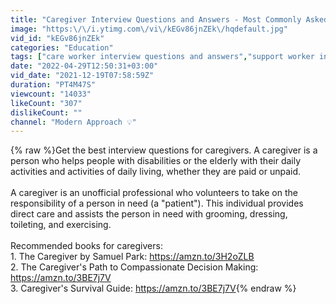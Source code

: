 ```yaml
---
title: "Caregiver Interview Questions and Answers - Most Commonly Asked!"
image: "https:\/\/i.ytimg.com\/vi\/kEGv86jnZEk\/hqdefault.jpg"
vid_id: "kEGv86jnZEk"
categories: "Education"
tags: ["care worker interview questions and answers","support worker interview questions","care assistant interview questions and answers"]
date: "2022-04-29T12:50:31+03:00"
vid_date: "2021-12-19T07:58:59Z"
duration: "PT4M47S"
viewcount: "14033"
likeCount: "307"
dislikeCount: ""
channel: "Modern Approach 💡"
---
```

{% raw %}Get the best interview questions for caregivers. A caregiver is a person who helps people with disabilities or the elderly with their daily activities and activities of daily living, whether they are paid or unpaid. <br /><br />A caregiver is an unofficial professional who volunteers to take on the responsibility of a person in need (a &quot;patient&quot;). This individual provides direct care and assists the person in need with grooming, dressing, toileting, and exercising.<br /><br />Recommended books for caregivers:<br />1. The Caregiver by Samuel Park: <a rel="nofollow" target="blank" href="https://amzn.to/3H2oZLB">https://amzn.to/3H2oZLB</a><br />2. The Caregiver's Path to Compassionate Decision Making: <a rel="nofollow" target="blank" href="https://amzn.to/3BE7j7V">https://amzn.to/3BE7j7V</a><br />3. Caregiver's Survival Guide: <a rel="nofollow" target="blank" href="https://amzn.to/3BE7j7V">https://amzn.to/3BE7j7V</a>{% endraw %}
